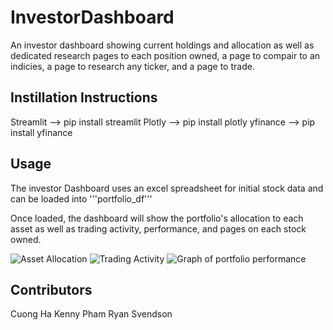 # InvestorDashboard

An investor dashboard showing current holdings and allocation as well as dedicated research pages to each position owned, a page to compair to an indicies, a page to research any ticker, and a page to trade. 

## Instillation Instructions

Streamlit --> pip install streamlit
Plotly --> pip install plotly
yfinance --> pip install yfinance

## Usage

The investor Dashboard uses an excel spreadsheet for initial stock data and can be loaded into '''portfolio_df'''

Once loaded, the dashboard will show the portfolio's allocation to each asset as well as trading activity, performance, and pages on each stock owned. 

![Asset Allocation](/InvestorDashboard/Allocation1.png)
![Trading Activity](//InvestorDashboard/trading_activity2.png)
![Graph of portfolio performance](/portfolio_performance3.png)


## Contributors

Cuong Ha
Kenny Pham
Ryan Svendson
